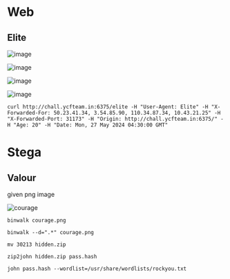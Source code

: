 # Web

## Elite
![image](https://github.com/user-attachments/assets/73de304c-794c-44f6-ba9f-614570834374)

![image](https://github.com/user-attachments/assets/58ea70fa-2c71-4210-a7c0-06e24d7e6996)

![image](https://github.com/user-attachments/assets/67bd59ba-1923-47b3-9c4c-09a21f5ff571)

![image](https://github.com/user-attachments/assets/79f62893-eda0-4fa7-a132-a50445fa55c0)

```
curl http://chall.ycfteam.in:6375/elite -H "User-Agent: Elite" -H "X-Forwarded-For: 50.23.41.34, 3.54.85.90, 110.34.87.34, 10.43.21.25" -H "X-Forwarded-Port: 31173" -H "Origin: http://chall.ycfteam.in:6375/" -H "Age: 20" -H "Date: Mon, 27 May 2024 04:30:00 GMT"
```


# Stega

## Valour

given png image

![courage](https://github.com/user-attachments/assets/002fc497-1b3b-405d-a24f-35d5f86576d6)

```binwalk courage.png```

```binwalk --d=".*" courage.png```

```mv 30213 hidden.zip```

```zip2john hidden.zip pass.hash```

```john pass.hash --wordlist=/usr/share/wordlists/rockyou.txt```
